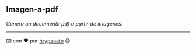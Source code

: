 ## Imagen-a-pdf
_Genera un documento pdf a partir de imagenes._



---
⌨️ con ❤️ por [hrypasato](https://github.com/hrypasato) 😊
